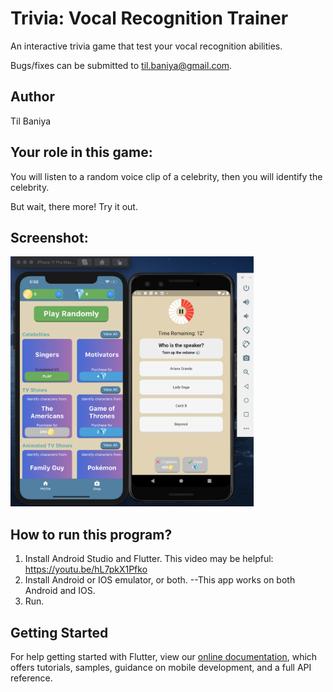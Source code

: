 # Trivia: Vocal Recognition Trainer

An interactive trivia game that test your vocal recognition abilities.

Bugs/fixes can be submitted to til.baniya@gmail.com.


## Author
Til Baniya


## Your role in this game: 
You will listen to a random voice clip of a celebrity, then you will identify the celebrity.

But wait, there more! Try it out.

## Screenshot:

<img src="./asset/sample.png" height="400">

## How to run this program?

1. Install Android Studio and Flutter. This video may be helpful: https://youtu.be/hL7pkX1Pfko
2. Install Android or IOS emulator, or both. --This app works on both Android and IOS.
3. Run.


## Getting Started

For help getting started with Flutter, view our
[online documentation](https://flutter.dev/docs), which offers tutorials,
samples, guidance on mobile development, and a full API reference.


